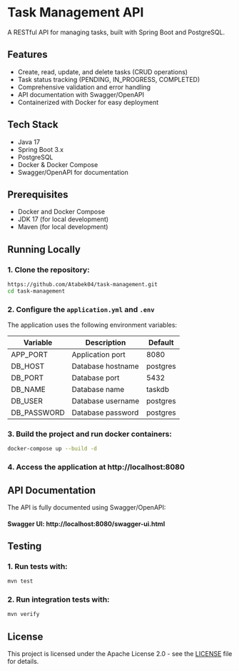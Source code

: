 # Task Management API

A RESTful API for managing tasks, built with Spring Boot and PostgreSQL.

## Features

- Create, read, update, and delete tasks (CRUD operations)
- Task status tracking (PENDING, IN_PROGRESS, COMPLETED)
- Comprehensive validation and error handling
- API documentation with Swagger/OpenAPI
- Containerized with Docker for easy deployment

## Tech Stack

- Java 17
- Spring Boot 3.x
- PostgreSQL
- Docker & Docker Compose
- Swagger/OpenAPI for documentation

## Prerequisites

- Docker and Docker Compose
- JDK 17 (for local development)
- Maven (for local development)

## Running Locally

### 1. Clone the repository:
```bash
https://github.com/Atabek04/task-management.git
cd task-management
```
   
### 2. Configure the `application.yml` and `.env`
   
The application uses the following environment variables:

| Variable | Description | Default |
|----------|-------------|---------|
| APP_PORT | Application port | 8080 |
| DB_HOST | Database hostname | postgres |
| DB_PORT | Database port | 5432 |
| DB_NAME | Database name | taskdb |
| DB_USER | Database username | postgres |
| DB_PASSWORD | Database password | postgres |

### 3. Build the project and run docker containers:
```bash
docker-compose up --build -d
```

### 4. Access the application at http://localhost:8080

## API Documentation

The API is fully documented using Swagger/OpenAPI:

#### Swagger UI: http://localhost:8080/swagger-ui.html

## Testing

### 1. Run tests with:
```bash
mvn test
```

### 2. Run integration tests with:
```bash
mvn verify
```

## License
This project is licensed under the Apache License 2.0 - see the [LICENSE](LICENSE) file for details.